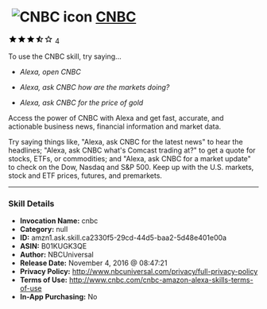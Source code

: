 # &nbsp;<img src="skill_icon" alt="CNBC icon" width="36"> [CNBC](http://alexa.amazon.com/#skills/amzn1.ask.skill.ca2330f5-29cd-44d5-baa2-5d48e401e00a)
![3.1 stars](../../images/ic_star_black_18dp_1x.png)![3.1 stars](../../images/ic_star_black_18dp_1x.png)![3.1 stars](../../images/ic_star_black_18dp_1x.png)![3.1 stars](../../images/ic_star_half_black_18dp_1x.png)![3.1 stars](../../images/ic_star_border_black_18dp_1x.png) 4

To use the CNBC skill, try saying...

* *Alexa, open CNBC*

* *Alexa, ask CNBC how are the markets doing?*

* *Alexa, ask CNBC for the price of gold*

Access the power of CNBC with Alexa and get fast, accurate, and actionable business news, financial information and market data. 

Try saying things like, "Alexa, ask CNBC for the latest news" to hear the headlines; "Alexa, ask CNBC what's Comcast trading at?" to get a quote for stocks, ETFs, or commodities; and "Alexa, ask CNBC for a market update" to check on the Dow, Nasdaq and S&P 500. Keep up with the U.S. markets, stock and ETF prices, futures, and premarkets.

***

### Skill Details

* **Invocation Name:** cnbc
* **Category:** null
* **ID:** amzn1.ask.skill.ca2330f5-29cd-44d5-baa2-5d48e401e00a
* **ASIN:** B01KUGK3QE
* **Author:** NBCUniversal
* **Release Date:** November 4, 2016 @ 08:47:21
* **Privacy Policy:** http://www.nbcuniversal.com/privacy/full-privacy-policy
* **Terms of Use:** http://www.cnbc.com/cnbc-amazon-alexa-skills-terms-of-use
* **In-App Purchasing:** No
